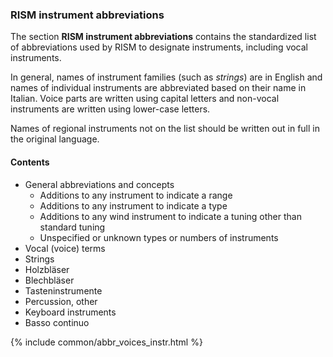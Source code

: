 ### RISM instrument abbreviations

The section **RISM instrument abbreviations** contains the standardized list of abbreviations used by RISM to designate instruments, including vocal instruments.

In general, names of instrument families (such as _strings_) are in English and names of individual instruments are abbreviated based on their name in Italian. Voice parts are written using capital letters and non-vocal instruments are written using lower-case letters.

Names of regional instruments not on the list should be written out in full in the original language.

#### Contents

- General abbreviations and concepts
  - Additions to any instrument to indicate a range
  - Additions to any instrument to indicate a type
  - Additions to any wind instrument to indicate a tuning other than standard tuning
  - Unspecified or unknown types or numbers of instruments
- Vocal (voice) terms
- Strings
- Holzbläser
- Blechbläser
- Tasteninstrumente
- Percussion, other
- Keyboard instruments
- Basso continuo

{% include common/abbr_voices_instr.html %}